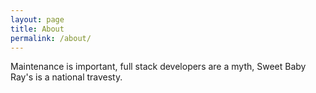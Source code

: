 ```yaml
---
layout: page
title: About
permalink: /about/
---
```


Maintenance is important, full stack developers are a myth, Sweet Baby Ray's is a national travesty. 

